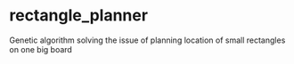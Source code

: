 # rectangle_planner
Genetic algorithm solving the issue of planning location of small rectangles on one big board
